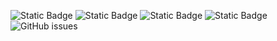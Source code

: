 ![Static Badge](https://img.shields.io/badge/blacklists-60-000000) ![Static Badge](https://img.shields.io/badge/blacklisted-3021265-cc0000) ![Static Badge](https://img.shields.io/badge/whitelisted-2242-00CC00) ![Static Badge](https://img.shields.io/badge/streaming_blacklist-28106-000000) ![GitHub issues](https://img.shields.io/github/issues/fabriziosalmi/blacklists)
